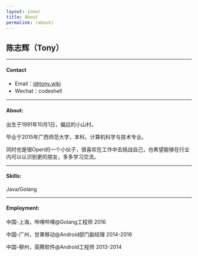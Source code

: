 ```yaml
---
layout: inner
title: About
permalink: /about/
---
```


## 陈志辉（Tony）
---

#### Contact

- Email：i@tony.wiki
- Wechat：codeshell

---

#### About: 

 出生于1991年10月1日，偏远的小山村。

 毕业于2015年广西师范大学，本科，计算机科学与技术专业。

 同时也是很Open的一个小伙子，很喜欢在工作中去挑战自己，也希望能够在行业内可以认识到更的朋友，多多学习交流。

---

#### Skills: 

 Java/Golang

---

#### Employment:

 中国-上海，哔哩哔哩@Golang工程师 2016

 中国-广州，甘果移动@Android部门副经理 2014-2016

 中国-柳州，英腾软件@Android工程师 2013-2014
